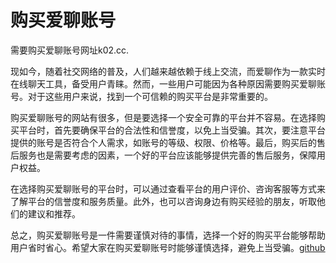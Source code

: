 # 购买爱聊账号

需要购买爱聊账号网址k02.cc.

现如今，随着社交网络的普及，人们越来越依赖于线上交流，而爱聊作为一款实时在线聊天工具，备受用户青睐。然而，一些用户可能因为各种原因需要购买爱聊账号。对于这些用户来说，找到一个可信赖的购买平台是非常重要的。

购买爱聊账号的网站有很多，但是要选择一个安全可靠的平台并不容易。在选择购买平台时，首先要确保平台的合法性和信誉度，以免上当受骗。其次，要注意平台提供的账号是否符合个人需求，如账号的等级、权限、价格等。最后，购买后的售后服务也是需要考虑的因素，一个好的平台应该能够提供完善的售后服务，保障用户权益。

在选择购买爱聊账号的平台时，可以通过查看平台的用户评价、咨询客服等方式来了解平台的信誉度和服务质量。此外，也可以咨询身边有购买经验的朋友，听取他们的建议和推荐。

总之，购买爱聊账号是一件需要谨慎对待的事情，选择一个好的购买平台能够帮助用户省时省心。希望大家在购买爱聊账号时能够谨慎选择，避免上当受骗。[github](https://github.com)